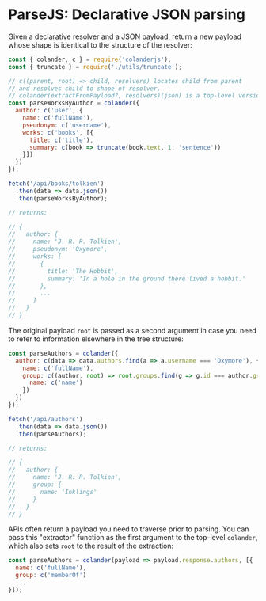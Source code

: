 # ParseJS: Declarative JSON parsing

Given a declarative resolver and a JSON payload, return a new payload whose shape is identical to the structure of the resolver:
```js
const { colander, c } = require('colanderjs');
const { truncate } = require('./utils/truncate');

// c((parent, root) => child, resolvers) locates child from parent
// and resolves child to shape of resolver.
// colander(extractFromPayload?, resolvers)(json) is a top-level version of c.
const parseWorksByAuthor = colander({
  author: c('user', {
    name: c('fullName'),
    pseudonym: c('username'),
    works: c('books', [{
      title: c('title'),
      summary: c(book => truncate(book.text, 1, 'sentence'))
    }])
  })
});

fetch('/api/books/tolkien')
  .then(data => data.json())
  .then(parseWorksByAuthor);

// returns:

// {
//   author: {
//     name: 'J. R. R. Tolkien',
//     pseudonym: 'Oxymore',
//     works: [
//       {
//         title: 'The Hobbit',
//         summary: 'In a hole in the ground there lived a hobbit.'
//       },
//       ...
//     ]
//   }
// }
```
The original payload `root` is passed as a second argument in case you need to refer to information elsewhere in the tree structure:

```js
const parseAuthors = colander({
  author: c(data => data.authors.find(a => a.username === 'Oxymore'), {
    name: c('fullName'),
    group: c((author, root) => root.groups.find(g => g.id === author.groupId), {
      name: c('name')
    })
  })
});

fetch('/api/authors')
  .then(data => data.json())
  .then(parseAuthors);

// returns:

// {
//   author: {
//     name: 'J. R. R. Tolkien',
//     group: {
//       name: 'Inklings'
//     }
//   }
// }
```

APIs often return a payload you need to traverse prior to parsing. You can pass this "extractor" function as the first argument to the top-level `colander`, which also sets `root` to the result of the extraction:

```js
const parseAuthors = colander(payload => payload.response.authors, [{
  name: c('fullName'),
  group: c('memberOf')
  ...
}]);
```
